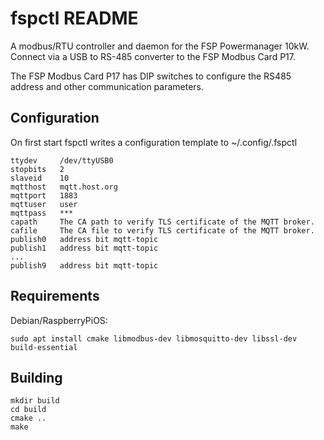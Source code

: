 fspctl README
=============

A modbus/RTU controller and daemon for the FSP Powermanager 10kW. Connect via a
USB to RS-485 converter to the FSP Modbus Card P17.

The FSP Modbus Card P17 has DIP switches to configure the RS485 address and
other communication parameters.

Configuration
-------------

On first start fspctl writes a configuration template to ~/.config/.fspctl

```
ttydev     /dev/ttyUSB0
stopbits   2
slaveid    10
mqtthost   mqtt.host.org
mqttport   1883
mqttuser   user
mqttpass   ***
capath     The CA path to verify TLS certificate of the MQTT broker.
cafile     The CA file to verify TLS certificate of the MQTT broker.
publish0   address bit mqtt-topic
publish1   address bit mqtt-topic
...
publish9   address bit mqtt-topic
```

Requirements
-------------
Debian/RaspberryPiOS: 
```
sudo apt install cmake libmodbus-dev libmosquitto-dev libssl-dev build-essential
```

Building
-------------
```
mkdir build
cd build
cmake ..
make
```
